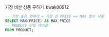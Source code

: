 가장 비싼 상품 구하기_kwak00912

```sql
-- 가장 높은 판매가 = 가장 큰 PRICE => MAX 함수 사용
SELECT MAX(PRICE) AS MAX_PRICE
-- PRODUCT 단일 테이블
FROM PRODUCT;
```

